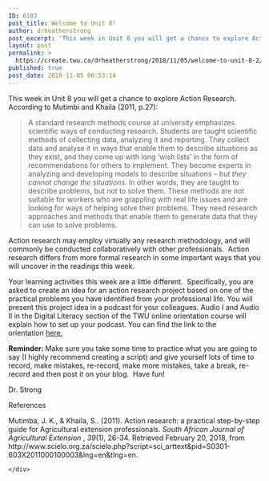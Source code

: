 ```yaml
---
ID: 6183
post_title: Welcome to Unit 8!
author: drheatherstrong
post_excerpt: 'This week in Unit 8 you will get a chance to explore Action Research.&nbsp; According to Mutimbi and Khaila (2011, p.27): A standard research methods course at university emphasizes scientific ways of conducting research. Students are taught scientific methods of collecting data, analyzing it and reporting. They collect data and analyse it in ways that [&hellip;]'
layout: post
permalink: >
  https://create.twu.ca/drheatherstrong/2018/11/05/welcome-to-unit-8-2/
published: true
post_date: 2018-11-05 06:53:14
---
```

<p>This week in Unit 8 you will get a chance to explore Action Research.  According to Mutimbi and Khaila (2011, p.27):</p>
<blockquote><p>A standard research methods course at university emphasizes scientific ways of conducting research. Students are taught scientific methods of collecting data, analyzing it and reporting. They collect data and analyse it in ways that enable them to describe situations as they exist, and they come up with long ‘wish lists’ in the form of recommendations for others to implement. They become experts in analyzing and developing models to describe situations – <em>but they cannot change the situations</em>. In other words, they are taught to describe problems, but not to solve them. These methods are not suitable for workers who are grappling with real life issues and are looking for ways of helping solve their problems. They need research approaches and methods that enable them to generate data that they can use to solve problems.</p></blockquote>
<p>Action research may employ virtually any research methodology, and will commonly be conducted collaboratively with other professionals.  Action research differs from more formal research in some important ways that you will uncover in the readings this week.</p>
<p>Your learning activities this week are a little different.  Specifically, you are asked to create an idea for an action research project based on one of the practical problems you have identified from your professional life. You will present this project idea in a podcast for your colleagues. Audio I and Audio II in the Digital Literacy section of the TWU online orientation course will explain how to set up your podcast. You can find the link to the orientation <a href="https://create.twu.ca/orientation/#Digital_Literacy">here.</a></p>
<p><strong>Reminder: </strong>Make sure you take some time to practice what you are going to say (I highly recommend creating a script) and give yourself lots of time to record, make mistakes, re-record, make more mistakes, take a break, re-record and then post it on your blog.  Have fun!</p>
<p>Dr. Strong</p>
<p>References</p>
<p>Mutimba, J. K., &amp; Khaila, S.. (2011). Action research: a practical step-by-step guide for Agricultural extension professionals. <i>South African Journal of Agricultural Extension </i>, <i>39</i>(1), 26-34. Retrieved February 20, 2018, from http://www.scielo.org.za/scielo.php?script=sci_arttext&amp;pid=S0301-603X2011000100003&amp;lng=en&amp;tlng=en.</p>
<div id="themify_builder_content-335" data-postid="335" class="themify_builder_content themify_builder_content-335 themify_builder">

    </div>
<!-- /themify_builder_content -->